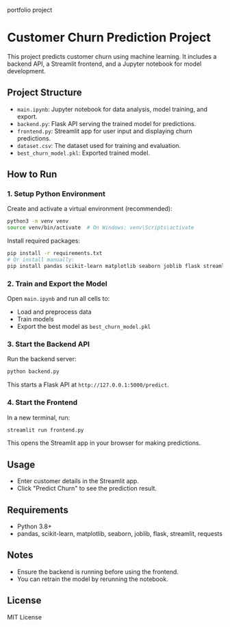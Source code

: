 
portfolio project

# Customer Churn Prediction Project

This project predicts customer churn using machine learning. It includes a backend API, a Streamlit frontend, and a Jupyter notebook for model development.

## Project Structure
- `main.ipynb`: Jupyter notebook for data analysis, model training, and export.
- `backend.py`: Flask API serving the trained model for predictions.
- `frontend.py`: Streamlit app for user input and displaying churn predictions.
- `dataset.csv`: The dataset used for training and evaluation.
- `best_churn_model.pkl`: Exported trained model.

## How to Run

### 1. Setup Python Environment
Create and activate a virtual environment (recommended):
```sh
python3 -m venv venv
source venv/bin/activate  # On Windows: venv\Scripts\activate
```

Install required packages:
```sh
pip install -r requirements.txt
# Or install manually:
pip install pandas scikit-learn matplotlib seaborn joblib flask streamlit requests
```

### 2. Train and Export the Model
Open `main.ipynb` and run all cells to:
- Load and preprocess data
- Train models
- Export the best model as `best_churn_model.pkl`

### 3. Start the Backend API
Run the backend server:
```sh
python backend.py
```
This starts a Flask API at `http://127.0.0.1:5000/predict`.

### 4. Start the Frontend
In a new terminal, run:
```sh
streamlit run frontend.py
```
This opens the Streamlit app in your browser for making predictions.

## Usage
- Enter customer details in the Streamlit app.
- Click "Predict Churn" to see the prediction result.

## Requirements
- Python 3.8+
- pandas, scikit-learn, matplotlib, seaborn, joblib, flask, streamlit, requests

## Notes
- Ensure the backend is running before using the frontend.
- You can retrain the model by rerunning the notebook.

## License
MIT License

